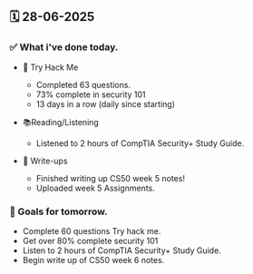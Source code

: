 ## 🗓️ 28-06-2025

### ✅ What i've done today.
- 👾 Try Hack Me
  - Completed 63 questions.
  - 73% complete in security 101
  - 13 days in a row (daily since starting)
 
- 📚Reading/Listening
  - Listened to 2 hours of CompTIA Security+ Study Guide.
 
- 📝 Write-ups
  - Finished writing up CS50 week 5 notes!
  - Uploaded week 5 Assignments.

### 🎯 Goals for tomorrow.
- Complete 60 questions Try hack me.
- Get over 80% complete security 101
- Listen to 2 hours of CompTIA Security+ Study Guide.
- Begin write up of CS50 week 6 notes.

